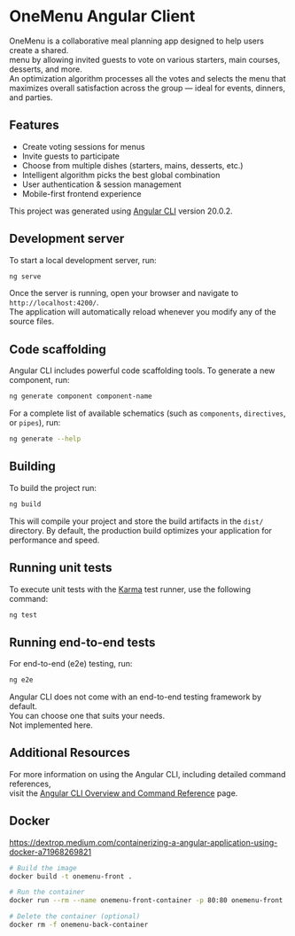 # OneMenu Angular Client

OneMenu is a collaborative meal planning app designed to help users create a shared.  
menu by allowing invited guests to vote on various starters, main courses, desserts, and more.  
An optimization algorithm processes all the votes and selects the menu that  
maximizes overall satisfaction across the group — ideal for events, dinners, and parties.

## Features

- Create voting sessions for menus
- Invite guests to participate
- Choose from multiple dishes (starters, mains, desserts, etc.)
- Intelligent algorithm picks the best global combination
- User authentication & session management
- Mobile-first frontend experience

This project was generated using [Angular CLI](https://github.com/angular/angular-cli) version 20.0.2.

## Development server

To start a local development server, run:

```bash
ng serve
```

Once the server is running, open your browser and navigate to `http://localhost:4200/`.  
The application will automatically reload whenever you modify any of the source files.

## Code scaffolding

Angular CLI includes powerful code scaffolding tools. To generate a new component, run:

```bash
ng generate component component-name
```

For a complete list of available schematics (such as `components`, `directives`, or `pipes`), run:

```bash
ng generate --help
```

## Building

To build the project run:

```bash
ng build
```

This will compile your project and store the build artifacts in the `dist/` directory. By default, the production build optimizes your application for performance and speed.

## Running unit tests

To execute unit tests with the [Karma](https://karma-runner.github.io) test runner, use the following command:

```bash
ng test
```

## Running end-to-end tests

For end-to-end (e2e) testing, run:

```bash
ng e2e
```

Angular CLI does not come with an end-to-end testing framework by default.  
You can choose one that suits your needs.  
Not implemented here.

## Additional Resources

For more information on using the Angular CLI, including detailed command references,  
visit the [Angular CLI Overview and Command Reference](https://angular.dev/tools/cli) page.

## Docker

<https://dextrop.medium.com/containerizing-a-angular-application-using-docker-a71968269821>



```bash
# Build the image
docker build -t onemenu-front .

# Run the container
docker run --rm --name onemenu-front-container -p 80:80 onemenu-front

# Delete the container (optional)
docker rm -f onemenu-back-container 
```
